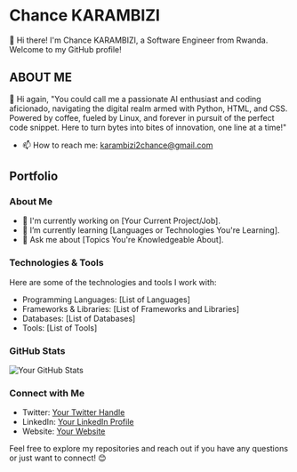 # Chance KARAMBIZI
👋 Hi there! I'm Chance KARAMBIZI, a Software Engineer from Rwanda. Welcome to my GitHub profile!


## ABOUT ME
 👋 Hi again, "You could call me a passionate AI enthusiast and coding aficionado, navigating the digital realm armed with Python, HTML, and CSS. Powered by coffee, fueled by Linux, and forever in pursuit of the perfect code snippet. Here to turn bytes into bites of innovation, one line at a time!"

- 📫 How to reach me: karambizi2chance@gmail.com

## Portfolio




### About Me

- 💼 I'm currently working on [Your Current Project/Job].
- 🌱 I’m currently learning [Languages or Technologies You're Learning].
- 💬 Ask me about [Topics You're Knowledgeable About].


### Technologies & Tools

Here are some of the technologies and tools I work with:

- Programming Languages: [List of Languages]
- Frameworks & Libraries: [List of Frameworks and Libraries]
- Databases: [List of Databases]
- Tools: [List of Tools]



### GitHub Stats

![Your GitHub Stats](https://github-readme-stats.vercel.app/api?username=YourGitHubUsername&show_icons=true&theme=radical)

### Connect with Me

- Twitter: [Your Twitter Handle](https://twitter.com/YourTwitterHandle)
- LinkedIn: [Your LinkedIn Profile](https://linkedin.com/in/YourLinkedInProfile)
- Website: [Your Website](https://yourwebsite.com)


Feel free to explore my repositories and reach out if you have any questions or just want to connect! 😊
